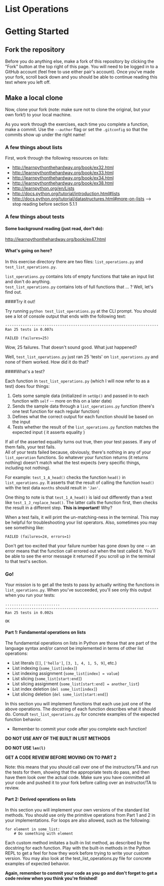 List Operations
==============
# Getting Started

## Fork the repository

Before you do anything else, make a fork of this repository by clicking the "Fork" button at the top right of this page.  You will need to be logged in to a GitHub account (feel free to use either pair's account).  Once you've made your fork, scroll back down and you should be able to continue reading this text where you left off.

## Make a local clone

Now, clone your fork (note: make sure not to clone the original, but your own fork!) to your local machine.

As you work through the exercises, each time you complete a function, make a commit.  Use the `--author` flag or set the `.gitconfig` so that the commits show up under the right name!

### A few things about lists

First, work through the following resources on lists:

* http://learnpythonthehardway.org/book/ex32.html
* http://learnpythonthehardway.org/book/ex33.html
* http://learnpythonthehardway.org/book/ex34.html
* http://learnpythonthehardway.org/book/ex38.html
* http://learnpython.org/en/Lists
* http://docs.python.org/tutorial/introduction.html#lists
* http://docs.python.org/tutorial/datastructures.html#more-on-lists
        --> stop reading before section 5.1.1

### A few things about tests

#### Some background reading (just read, don't do):

http://learnpythonthehardway.org/book/ex47.html

#### What's going on here?

In this exercise directory there are two files: `list_operations.py` and
`test_list_operations.py`.

`list_operations.py` contains lots of empty functions that take an input list and don't do anything.    
`test_list_operations.py` contains lots of full functions that ... ? Well, let's find out.

####Try it out!

Try running `python test_list_operations.py` at the CLI prompt. You should see a lot of console output that ends with the following text:
```
----------------------------------------------------------------------
Ran 25 tests in 0.007s

FAILED (failures=25)
```

Wow, 25 failures. That doesn't sound good. What just happened?


Well, `test_list_operations.py` just ran 25 'tests' on `list_operations.py` and none of them worked. How did it do that?

####What's a test?

Each function in `test_list_operations.py` (which I will now refer to as a test) does four things:    
1. Gets some sample data (initialized in `setUp()` and passed in to each function with `self` -- more on this on a later date)    
2. Sends the sample data through a `list_operations.py` function (there's one test function for each regular function)    
3. Defines what the correct output for each function should be based on the input    
4. Tests whether the result of the `list_operations.py` function matches the expected input ( it asserts equality )    

If all of the asserted equality turns out true, then your test passes. If any of them fails, your test fails.    
All of your tests failed because, obviously, there's nothing in any of your `list_operation` functions. So whatever your function returns (it returns nothing) doesn't match what the test expects (very specific things, including not nothing).

For example: `test_1_A_head()` checks the function `head()` in `list_operations.py`. It asserts that the result of calling the function `head()` with the test data `months` should result in `'Jan'`.

One thing to note is that `test_1_A_head()` is laid out differently than a test like `test_1_J_replace_head()`. The latter calls the function first, then checks the result in a different step. **This is important!** Why?

When a test fails, it will print the un-matching-ness in the terminal. This may be helpful for troubleshooting your list operators. Also, sometimes you may see something like:
```
FAILED (failures=24, errors=1)
```
Don't get too excited that your failure number has gone down by one -- an error means that the function call errored out when the test called it. You'll be able to see the error message it returned if you scroll up in the terminal to that test's section.

### Go!

Your mission is to get all the tests to pass by actually writing the functions in `list_operations.py`. When you've succeeded, you'll see only this output when you run your tests: 
```
.........................
----------------------------------------------------------------------
Ran 25 tests in 0.002s

OK
```
#### Part 1: Fundamental operations on lists

The fundamental operations on lists in Python are those that are part of the
language syntax and/or cannot be implemented in terms of other list operations:
* List literals (`[]`, `['hello']`, `[3, 1, 4, 1, 5, 9]`, etc.)
* List indexing (`some_list[index]`)
* List indexing assignment (`some_list[index] = value`)
* List slicing (`some_list[start:end]`)
* List slicing assignment (`some_list[start:end] = another_list`)
* List index deletion (`del some_list[index]`)
* List slicing deletion (`del some_list[start:end]`)

In this section you will implement functions that each use just one of the above
operations. The docstring of each function describes what it should do. Consult
`test_list_operations.py` for concrete examples of the expected function behavior.

* Remember to commit your code after you complete each function!  

**DO NOT USE ANY OF THE BUILT IN LIST METHODS**

**DO NOT USE `len(l)`**

**GET A CODE REVIEW BEFORE MOVING ON TO PART 2**

Note: this means that you should call over one of the instructors/TA and run the tests for them, showing that the appropriate tests do pass, and then have them look over the actual code.  Make sure you have committed all your code and pushed it to your fork before calling over an instructor/TA to review.

#### Part 2: Derived operations on lists

In this section you will implement your own versions of the standard list methods.
You should use only the primitive operations from Part 1 and 2 in your implementations.
For loops are also allowed, such as the following:
```    
for element in some_list:
    # Do something with element
```
Each custom method imitates a built-in list method, as described by the docstring
for each function. Play with the built-in methods in the Python REPL to get a feel
for how they work before trying to write your custom version. You may also look at
the test_list_operations.py file for concrete examples of expected behavior.

**Again, remember to commit your code as you go and don't forget to get a code review when you think you're finished!**

